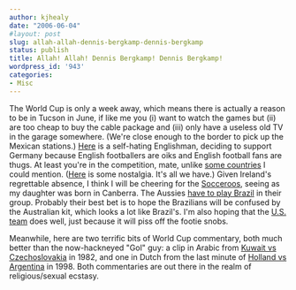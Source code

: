 ```yaml
---
author: kjhealy
date: "2006-06-04"
#layout: post
slug: allah-allah-dennis-bergkamp-dennis-bergkamp
status: publish
title: Allah! Allah! Dennis Bergkamp! Dennis Bergkamp!
wordpress_id: '943'
categories:
- Misc
---
```


The World Cup is only a week away, which means there is actually a reason to be in Tucson in June, if like me you (i) want to watch the games but (ii) are too cheap to buy the cable package and (iii) only have a useless old TV in the garage somewhere. (We're close enough to the border to pick up the Mexican stations.) [Here](http://www.guardian.co.uk/commentisfree/story/0,,1790025,00.html) is a self-hating Englishman, deciding to support Germany because English footballers are oiks and English football fans are thugs. At least you're in the competition, mate, unlike [some countries](http://www.fai.ie/) I could mention. ([Here](http://www.youtube.com/watch?v=t2tjfbNRdz8) is some nostalgia. It's all we have.) Given Ireland's regrettable absence, I think I will be cheering for the [Socceroos](http://www.footballaustralia.com.au/), seeing as my daughter was born in Canberra. The Aussies [have to play Brazil](http://news.bbc.co.uk/sport1/hi/football/world_cup_2006/4973552.stm) in their group. Probably their best bet is to hope the Brazilians will be confused by the Australian kit, which looks a lot like Brazil's. I'm also hoping that the [U.S. team](http://news.bbc.co.uk/sport1/hi/football/world_cup_2006/teams/usa/default.stm) does well, just because it will piss off the footie snobs.

Meanwhile, here are two terrific bits of World Cup commentary, both much better than the now-hackneyed "Gol" guy: a clip in Arabic from [Kuwait vs Czechoslovakia](http://www.youtube.com/watch?v=6IS48giKs1U) in 1982, and one in Dutch from the last minute of [Holland vs Argentina](http://www.youtube.com/watch?v=HqEWpHuib9A) in 1998. Both commentaries are out there in the realm of religious/sexual ecstasy.
